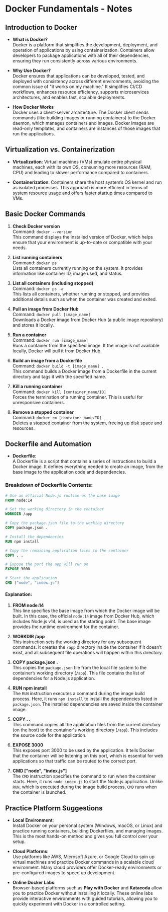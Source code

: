 
# Docker Fundamentals - Notes

## Introduction to Docker

- **What is Docker?**  
  Docker is a platform that simplifies the development, deployment, and operation of applications by using containerization. Containers allow developers to package applications with all of their dependencies, ensuring they run consistently across various environments.

- **Why Use Docker?**  
  Docker ensures that applications can be developed, tested, and deployed with consistency across different environments, avoiding the common issue of "it works on my machine." It simplifies CI/CD workflows, enhances resource efficiency, supports microservices architectures, and enables fast, scalable deployments.

- **How Docker Works**  
  Docker uses a client-server architecture. The Docker client sends commands (like building images or running containers) to the Docker daemon, which manages containers and images. Docker images are read-only templates, and containers are instances of those images that run the applications.

## Virtualization vs. Containerization

- **Virtualization**: Virtual machines (VMs) emulate entire physical machines, each with its own OS, consuming more resources (RAM, CPU) and leading to slower performance compared to containers.

- **Containerization**: Containers share the host system’s OS kernel and run as isolated processes. This approach is more efficient in terms of system resource usage and offers faster startup times compared to VMs.

## Basic Docker Commands

1. **Check Docker version**  
   Command: `docker --version`  
   This command displays the installed version of Docker, which helps ensure that your environment is up-to-date or compatible with your needs.

2. **List running containers**  
   Command: `docker ps`  
   Lists all containers currently running on the system. It provides information like container ID, image used, and status.

3. **List all containers (including stopped)**  
   Command: `docker ps -a`  
   This lists all containers, whether running or stopped, and provides additional details such as when the container was created and exited.

4. **Pull an image from Docker Hub**  
   Command: `docker pull [image_name]`  
   Downloads a Docker image from Docker Hub (a public image repository) and stores it locally.

5. **Run a container**  
   Command: `docker run [image_name]`  
   Runs a container from the specified image. If the image is not available locally, Docker will pull it from Docker Hub.

6. **Build an image from a Dockerfile**  
   Command: `docker build -t [image_name] .`  
   This command builds a Docker image from a Dockerfile in the current directory and tags it with the specified name.

7. **Kill a running container**  
   Command: `docker kill [container_name/ID]`  
   Forces the termination of a running container. This is useful for unresponsive containers.

8. **Remove a stopped container**  
   Command: `docker rm [container_name/ID]`  
   Deletes a stopped container from the system, freeing up disk space and resources.

## Dockerfile and Automation

- **Dockerfile**:  
  A Dockerfile is a script that contains a series of instructions to build a Docker image. It defines everything needed to create an image, from the base image to the application code and dependencies.

### Breakdown of Dockerfile Contents:

```Dockerfile
# Use an official Node.js runtime as the base image
FROM node:14

# Set the working directory in the container
WORKDIR /app

# Copy the package.json file to the working directory
COPY package.json .

# Install the dependencies
RUN npm install

# Copy the remaining application files to the container
COPY . .

# Expose the port the app will run on
EXPOSE 3000

# Start the application
CMD ["node", "index.js"]
```

#### Explanation:

1. **FROM node:14**  
   This line specifies the base image from which the Docker image will be built. In this case, the official `node:14` image from Docker Hub, which includes Node.js v14, is used as the starting point. The base image provides the runtime environment for the container.

2. **WORKDIR /app**  
   This instruction sets the working directory for any subsequent commands. It creates the `/app` directory inside the container if it doesn’t exist, and all subsequent file operations will happen within this directory.

3. **COPY package.json .**  
   This copies the `package.json` file from the local file system to the container’s working directory (`/app`). This file contains the list of dependencies for a Node.js application.

4. **RUN npm install**  
   The `RUN` instruction executes a command during the image build process. Here, it runs `npm install` to install the dependencies listed in `package.json`. The installed dependencies are saved inside the container image.

5. **COPY . .**  
   This command copies all the application files from the current directory (on the host) to the container's working directory (`/app`). This includes the source code for the application.

6. **EXPOSE 3000**  
   This exposes port 3000 to be used by the application. It tells Docker that the container will be listening on this port, which is essential for web applications so that traffic can be routed to the correct port.

7. **CMD ["node", "index.js"]**  
   The `CMD` instruction specifies the command to run when the container starts. Here, it runs `node index.js` to start the Node.js application. Unlike `RUN`, which is executed during the image build process, `CMD` runs when the container is launched.

## Practice Platform Suggestions

- **Local Environment**:  
  Install Docker on your personal system (Windows, macOS, or Linux) and practice running containers, building Dockerfiles, and managing images. This is the most hands-on method and gives you full control over your setup.

- **Cloud Platforms**:  
  Use platforms like AWS, Microsoft Azure, or Google Cloud to spin up virtual machines and practice Docker commands in a scalable cloud environment. Many cloud providers offer Docker-ready environments or pre-configured images to speed up development.

- **Online Docker Labs**:  
  Browser-based platforms such as **Play with Docker** and **Katacoda** allow you to practice Docker without installing it locally. These online labs provide interactive environments with guided tutorials, allowing you to quickly experiment with Docker in a controlled setting.

